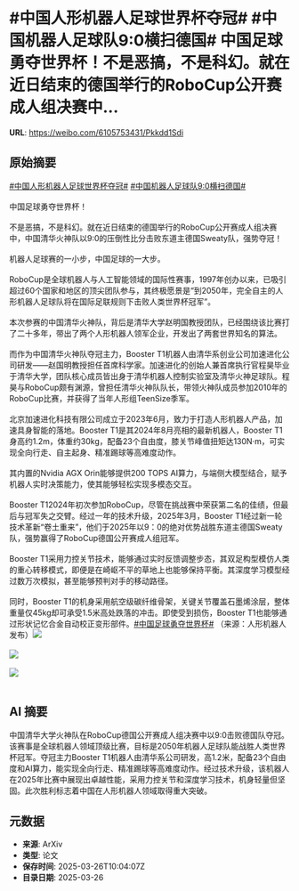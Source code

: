 # #中国人形机器人足球世界杯夺冠# #中国机器人足球队9:0横扫德国# 中国足球勇夺世界杯！不是恶搞，不是科幻。就在近日结束的德国举行的RoboCup公开赛成人组决赛中...

**URL**: https://weibo.com/6105753431/Pkkdd1Sdi

## 原始摘要

<a href="https://m.weibo.cn/search?containerid=231522type%3D1%26t%3D10%26q%3D%23%E4%B8%AD%E5%9B%BD%E4%BA%BA%E5%BD%A2%E6%9C%BA%E5%99%A8%E4%BA%BA%E8%B6%B3%E7%90%83%E4%B8%96%E7%95%8C%E6%9D%AF%E5%A4%BA%E5%86%A0%23&amp;extparam=%23%E4%B8%AD%E5%9B%BD%E4%BA%BA%E5%BD%A2%E6%9C%BA%E5%99%A8%E4%BA%BA%E8%B6%B3%E7%90%83%E4%B8%96%E7%95%8C%E6%9D%AF%E5%A4%BA%E5%86%A0%23" data-hide=""><span class="surl-text">#中国人形机器人足球世界杯夺冠#</span></a> <a href="https://m.weibo.cn/search?containerid=231522type%3D1%26t%3D10%26q%3D%23%E4%B8%AD%E5%9B%BD%E6%9C%BA%E5%99%A8%E4%BA%BA%E8%B6%B3%E7%90%83%E9%98%9F9%3A0%E6%A8%AA%E6%89%AB%E5%BE%B7%E5%9B%BD%23&amp;extparam=%23%E4%B8%AD%E5%9B%BD%E6%9C%BA%E5%99%A8%E4%BA%BA%E8%B6%B3%E7%90%83%E9%98%9F9%3A0%E6%A8%AA%E6%89%AB%E5%BE%B7%E5%9B%BD%23" data-hide=""><span class="surl-text">#中国机器人足球队9:0横扫德国#</span></a> <br><br>中国足球勇夺世界杯！<br><br>不是恶搞，不是科幻。就在近日结束的德国举行的RoboCup公开赛成人组决赛中，中国清华火神队以9:0的压倒性比分击败东道主德国Sweaty队，强势夺冠！<br><br>机器人足球赛的一小步，中国足球的一大步。<br><br>RoboCup是全球机器人与人工智能领域的国际性赛事，1997年创办以来，已吸引超过60个国家和地区的顶尖团队参与，其终极愿景是“到2050年，完全自主的人形机器人足球队将在国际足联规则下击败人类世界杯冠军”。<br><br>本次参赛的中国清华火神队，背后是清华大学赵明国教授团队，已经围绕该比赛打了二十多年，带出了两个人形机器人领军企业，开发出了两套世界知名的算法。<br><br>而作为中国清华火神队夺冠主力，Booster T1机器人由清华系创业公司加速进化公司研发——赵国明教授担任首席科学家。加速进化的创始人兼首席执行官程昊毕业于清华大学，团队核心成员皆出身于清华机器人控制实验室及清华火神足球队。程昊与RoboCup颇有渊源，曾担任清华火神队队长，带领火神队成员参加2010年的RoboCup比赛，并获得了当年人形组TeenSize季军。<br><br>北京加速进化科技有限公司成立于2023年6月，致力于打造人形机器人产品，加速具身智能的落地。Booster T1是其2024年8月亮相的最新机器人，Booster T1身高约1.2m，体重约30kg，配备23个自由度，膝关节峰值扭矩达130N·m，可实现全向行走、自主起身、精准踢球等高难度动作。<br><br>其内置的Nvidia AGX Orin能够提供200 TOPS AI算力，与端侧大模型结合，赋予机器人实时决策能力，使其能够轻松实现多模态交互。<br><br>Booster T12024年初次参加RoboCup，尽管在挑战赛中荣获第二名的佳绩，但最后与冠军失之交臂。经过一年的技术升级，2025年3月，Booster T1经过新一轮技术革新“卷土重来”，他们于2025年以9：0的绝对优势战胜东道主德国Sweaty队，强势赢得了RoboCup德国公开赛成人组冠军。<br><br>Booster T1采用力控关节技术，能够通过实时反馈调整步态，其双足构型模仿人类的重心转移模式，即便是在崎岖不平的草地上也能够保持平衡。其深度学习模型经过数万次模拟，甚至能够预判对手的移动路径。<br><br>同时，Booster T1的机身采用航空级碳纤维骨架，关键关节覆盖石墨烯涂层，整体重量仅45kg却可承受1.5米高处跌落的冲击。即使受到损伤，Booster T1也能够通过形状记忆合金自动校正变形部件。<a href="https://m.weibo.cn/search?containerid=231522type%3D1%26t%3D10%26q%3D%23%E4%B8%AD%E5%9B%BD%E8%B6%B3%E7%90%83%E5%8B%87%E5%A4%BA%E4%B8%96%E7%95%8C%E6%9D%AF%23" data-hide=""><span class="surl-text">#中国足球勇夺世界杯#</span></a> （来源：人形机器人发布）<img style="" src="https://tvax3.sinaimg.cn/large/006Fd7o3gy1hzubk2tjj8j30u00gwwhp.jpg" referrerpolicy="no-referrer"><br><br><img style="" src="https://tvax1.sinaimg.cn/large/006Fd7o3gy1hzubk2hhsgj30u00fwgmc.jpg" referrerpolicy="no-referrer"><br><br><img style="" src="https://tvax3.sinaimg.cn/large/006Fd7o3gy1hzubk3j43oj30sc0l9dnt.jpg" referrerpolicy="no-referrer"><br><br>

## AI 摘要

中国清华大学火神队在RoboCup德国公开赛成人组决赛中以9:0击败德国队夺冠。该赛事是全球机器人领域顶级比赛，目标是2050年机器人足球队能战胜人类世界杯冠军。夺冠主力Booster T1机器人由清华系公司研发，高1.2米，配备23个自由度和AI算力，能实现全向行走、精准踢球等高难度动作。经过技术升级，该机器人在2025年比赛中展现出卓越性能，采用力控关节和深度学习技术，机身轻量但坚固。此次胜利标志着中国在人形机器人领域取得重大突破。

## 元数据

- **来源**: ArXiv
- **类型**: 论文
- **保存时间**: 2025-03-26T10:04:07Z
- **目录日期**: 2025-03-26
